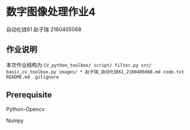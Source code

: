 # 数字图像处理作业4
自动化钱61 赵子瑞 2160405068
## 作业说明
本次作业结构为
``
CV_python_toolbox/
	script/
		filter.py
	src/
		basic_cv_toolbox.py
images/
	*
赵子瑞_自动化钱61_2160405068.md
code.txt
README.md
.gitignore
``
## Prerequisite

Python-Opencv

Numpy

